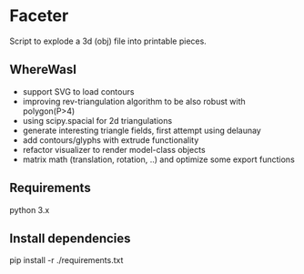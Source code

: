 # Faceter
Script to explode a 3d (obj) file into printable pieces.

## WhereWasI
* support SVG to load contours 
* improving rev-triangulation algorithm to be also robust with polygon(P>4)
* using scipy.spacial for 2d triangulations 
* generate interesting triangle fields, first attempt using delaunay
* add contours/glyphs with extrude functionality
* refactor visualizer to render model-class objects
* matrix math (translation, rotation, ..) and optimize some export functions 

## Requirements
python 3.x

## Install dependencies
pip install -r ./requirements.txt
